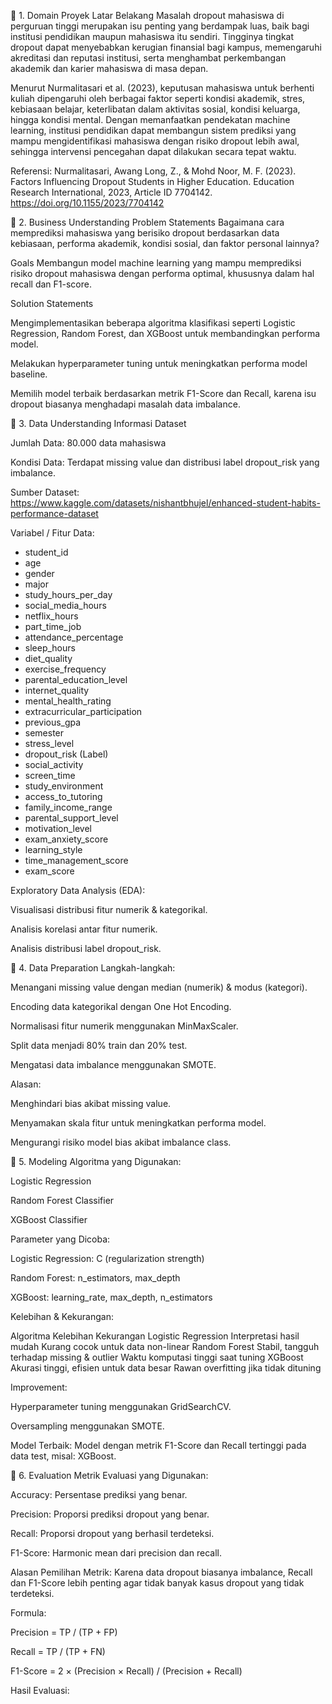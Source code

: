 📌 1. Domain Proyek
Latar Belakang
Masalah dropout mahasiswa di perguruan tinggi merupakan isu penting yang berdampak luas, baik bagi institusi pendidikan maupun mahasiswa itu sendiri. Tingginya tingkat dropout dapat menyebabkan kerugian finansial bagi kampus, memengaruhi akreditasi dan reputasi institusi, serta menghambat perkembangan akademik dan karier mahasiswa di masa depan.

Menurut Nurmalitasari et al. (2023), keputusan mahasiswa untuk berhenti kuliah dipengaruhi oleh berbagai faktor seperti kondisi akademik, stres, kebiasaan belajar, keterlibatan dalam aktivitas sosial, kondisi keluarga, hingga kondisi mental. Dengan memanfaatkan pendekatan machine learning, institusi pendidikan dapat membangun sistem prediksi yang mampu mengidentifikasi mahasiswa dengan risiko dropout lebih awal, sehingga intervensi pencegahan dapat dilakukan secara tepat waktu.

Referensi:
Nurmalitasari, Awang Long, Z., & Mohd Noor, M. F. (2023). Factors Influencing Dropout Students in Higher Education. Education Research International, 2023, Article ID 7704142. https://doi.org/10.1155/2023/7704142

📌 2. Business Understanding
Problem Statements
Bagaimana cara memprediksi mahasiswa yang berisiko dropout berdasarkan data kebiasaan, performa akademik, kondisi sosial, dan faktor personal lainnya?

Goals
Membangun model machine learning yang mampu memprediksi risiko dropout mahasiswa dengan performa optimal, khususnya dalam hal recall dan F1-score.

Solution Statements

Mengimplementasikan beberapa algoritma klasifikasi seperti Logistic Regression, Random Forest, dan XGBoost untuk membandingkan performa model.

Melakukan hyperparameter tuning untuk meningkatkan performa model baseline.

Memilih model terbaik berdasarkan metrik F1-Score dan Recall, karena isu dropout biasanya menghadapi masalah data imbalance.

📌 3. Data Understanding
Informasi Dataset

Jumlah Data: 80.000 data mahasiswa

Kondisi Data: Terdapat missing value dan distribusi label dropout_risk yang imbalance.

Sumber Dataset:
https://www.kaggle.com/datasets/nishantbhujel/enhanced-student-habits-performance-dataset

Variabel / Fitur Data:
- student_id
- age
- gender
- major
- study_hours_per_day
- social_media_hours
- netflix_hours
- part_time_job
- attendance_percentage
- sleep_hours
- diet_quality
- exercise_frequency
- parental_education_level
- internet_quality
- mental_health_rating
- extracurricular_participation
- previous_gpa
- semester
- stress_level
- dropout_risk (Label)
- social_activity
- screen_time
- study_environment
- access_to_tutoring
- family_income_range
- parental_support_level
- motivation_level
- exam_anxiety_score
- learning_style
- time_management_score
- exam_score

Exploratory Data Analysis (EDA):

Visualisasi distribusi fitur numerik & kategorikal.

Analisis korelasi antar fitur numerik.

Analisis distribusi label dropout_risk.

📌 4. Data Preparation
Langkah-langkah:

Menangani missing value dengan median (numerik) & modus (kategori).

Encoding data kategorikal dengan One Hot Encoding.

Normalisasi fitur numerik menggunakan MinMaxScaler.

Split data menjadi 80% train dan 20% test.

Mengatasi data imbalance menggunakan SMOTE.

Alasan:

Menghindari bias akibat missing value.

Menyamakan skala fitur untuk meningkatkan performa model.

Mengurangi risiko model bias akibat imbalance class.

📌 5. Modeling
Algoritma yang Digunakan:

Logistic Regression

Random Forest Classifier

XGBoost Classifier

Parameter yang Dicoba:

Logistic Regression: C (regularization strength)

Random Forest: n_estimators, max_depth

XGBoost: learning_rate, max_depth, n_estimators

Kelebihan & Kekurangan:

Algoritma	Kelebihan	Kekurangan
Logistic Regression	Interpretasi hasil mudah	Kurang cocok untuk data non-linear
Random Forest	Stabil, tangguh terhadap missing & outlier	Waktu komputasi tinggi saat tuning
XGBoost	Akurasi tinggi, efisien untuk data besar	Rawan overfitting jika tidak dituning

Improvement:

Hyperparameter tuning menggunakan GridSearchCV.

Oversampling menggunakan SMOTE.

Model Terbaik:
Model dengan metrik F1-Score dan Recall tertinggi pada data test, misal: XGBoost.

📌 6. Evaluation
Metrik Evaluasi yang Digunakan:

Accuracy: Persentase prediksi yang benar.

Precision: Proporsi prediksi dropout yang benar.

Recall: Proporsi dropout yang berhasil terdeteksi.

F1-Score: Harmonic mean dari precision dan recall.

Alasan Pemilihan Metrik:
Karena data dropout biasanya imbalance, Recall dan F1-Score lebih penting agar tidak banyak kasus dropout yang tidak terdeteksi.

Formula:

Precision = TP / (TP + FP)

Recall = TP / (TP + FN)

F1-Score = 2 × (Precision × Recall) / (Precision + Recall)

Hasil Evaluasi:




